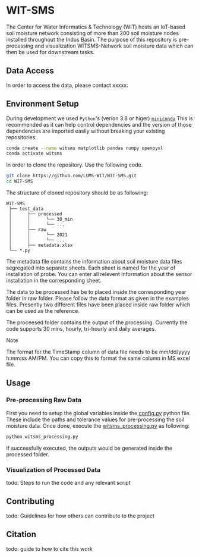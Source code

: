 # WIT-SMS
The Center for Water Informatics & Technology (WIT) hosts an IoT-based soil moisture network consisting of more than 200
soil moisture nodes installed throughout the Indus Basin. The purpose of this repository is pre-processing and visualization WITSMS-Network soil moisture data which can then be used for downstream tasks.

## Data Access
In order to access the data, please contact xxxxx. 

## Environment Setup

During development we used `Python`'s (verion 3.8 or higer) [`miniconda`](https://docs.conda.io/en/latest/miniconda.html) This is recommended as it can help control dependencies and the version of those dependencies are imported easily without breaking your existing repositories. 

```bash
conda create --name witsms matplotlib pandas numpy openpyxl
conda activate witsms
```

In order to clone the repository. Use the following code.
```bash
git clone https://github.com/LUMS-WIT/WIT-SMS.git
cd WIT-SMS
```
The structure of cloned repository should be as following:
```
WIT-SMS 
 ├── test_data
 │      ├── processed 
 │      │      └── 30_min
 │      │      └── ...
 │      ├── raw
 │      │      └── 2021
 │      │      └── ...
 │      ├── metadata.xlsx 
 └── *.py
```
The metadata file contains the information about soil moisture data files segregated into separate sheets. Each sheet is named for the year of installation of probe. You can enter all relevent information about the sensor installation in the corresponding sheet. 

The data to be processed has be to placed inside the corresponding year folder in raw folder. Please follow the data format as given in the examples files. Presently two different files have been placed inside raw folder which can be used as the reference. 

The proceesed folder contains the output of the processing. Currently the code supports 30 mins, hourly, tri-hourly and daily averages.

> [!NOTE]
> The format for the TimeStamp column of data file needs to be mm/dd/yyyy h:mm:ss AM/PM. You can copy this to format the same column in MS excel file.

## Usage

### Pre-processing Raw Data
First you need to setup the global variables inside the [config.py](config.py) python file. These include the paths and tolerance values for pre-processing the soil moisture data. Once done, execute the [witsms_processing.py](witsms_processing.py) as following:

```bash
python witsms_processing.py
```
If successfully executed, the outputs would be generated inside the processed folder.

### Visualization of Processed Data
todo: Steps to run the code and any relevant script

## Contributing

todo: Guidelines for how others can contribute to the project

## Citation 

todo: guide to how to cite this work